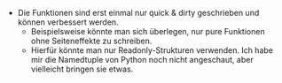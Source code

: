 * Die Funktionen sind erst einmal nur quick & dirty geschrieben und können verbessert werden.
    * Beispielsweise könnte man sich überlegen, nur pure Funktionen ohne Seiteneffekte zu schreiben.
    * Hierfür könnte man nur Readonly-Strukturen verwenden. Ich habe mir die Namedtuple von Python noch nicht angeschaut, aber vielleicht bringen sie etwas.
